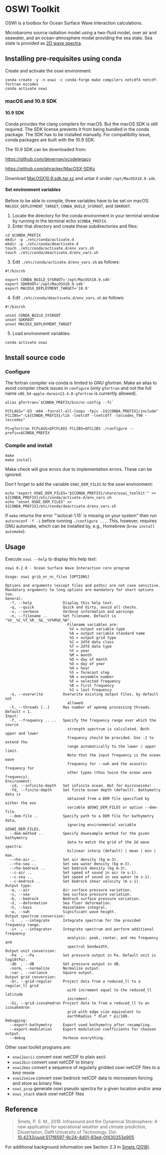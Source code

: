 # OSWI Toolkit

OSWI is a toolbox for Ocean Surface Wave Interaction calculations.

Microbaroms source radiation model using a two-fluid model, over air and seawater, and an ocean-atmosphere model providing the sea state.
Sea state is provided as [2D wave spectra](https://apps.ecmwf.int/codes/grib/param-db/?id=140251).


## Installing pre-requisites using conda

Create and activate the oswi environment:

```
conda create -y -n oswi -c conda-forge make compilers netcdf4 netcdf-fortran eccodes
conda activate oswi
```

### macOS and 10.9 SDK

#### 10.9 SDK
Conda provides the clang compilers for macOS. But the macOS SDK is still required. The SDK license prevents it from being bundled in the conda package. The SDK has to be installed manually. For compatibility issue, conda packages are built with the 10.9 SDK.

The 10.9 SDK can be downloaded from:

https://github.com/devernay/xcodelegacy

https://github.com/phracker/MacOSX-SDKs


Download [MacOSX10.9.sdk.tar.xz](https://github.com/phracker/MacOSX-SDKs/releases) and untar it under `/opt/MacOSX10.9.sdk`.


#### Set environment variables

Before to be able to compile, three variables have to be set on macOS: `MACOSX_DEPLOYMENT_TARGET`, `CONDA_BUILD_SYSROOT`, and `SDKROOT`.


1. Locate the directory for the conda environment in your terminal window by running in the terminal echo `$CONDA_PREFIX`.
2. Enter that directory and create these subdirectories and files:

```
cd $CONDA_PREFIX
mkdir -p ./etc/conda/activate.d
mkdir -p ./etc/conda/deactivate.d
touch ./etc/conda/activate.d/env_vars.sh
touch ./etc/conda/deactivate.d/env_vars.sh
```

3. Edit `./etc/conda/activate.d/env_vars.sh` as follows:

```
#!/bin/sh

export CONDA_BUILD_SYSROOT='/opt/MacOSX10.9.sdk'
export SDKROOT='/opt/MacOSX10.9.sdk'
export MACOSX_DEPLOYMENT_TARGET='10.9'
```

4. Edit `./etc/conda/deactivate.d/env_vars.sh` as follows:

```
#!/bin/sh

unset CONDA_BUILD_SYSROOT
unset SDKROOT
unset MACOSX_DEPLOYMENT_TARGET
```

5. Load environment variables:
```
conda activate oswi
```

## Install source code

### Configure

The fortran compiler via conda is limited to GNU gfortran.
Make an alias to avoid compiler check issues in `configure` (only `gfortran` and not the full name `x86_64-apple-darwin13.4.0-gfortran` is currently allowed).

```
alias gfortran=`$CONDA_PREFIX/bin/nc-config --fc`

FCFLAGS="-O3 -m64 -funroll-all-loops -fpic -I${CONDA_PREFIX}/include"
FCLIBS="-L${CONDA_PREFIX}/lib -lnetcdf -lnetcdff -leccodes_f90 -leccodes"

FC=gfortran FCFLAGS=$FCFLAGS FCLIBS=$FCLIBS ./configure --prefix=$CONDA_PREFIX
```

### Compile and install
 
```
make
make install
```

Make check will give errors due to implementation errors. These can be ignored.


Don't forget to add the variable `OSWI_DEM_FILES` to the oswi environment:
```
echo "export OSWI_DEM_FILES='${CONDA_PREFIX}/share/oswi_toolkit'" >> ${CONDA_PREFIX}/etc/conda/activate.d/env_vars.sh
echo "unset OSWI_DEM_FILES" >> ${CONDA_PREFIX}/etc/conda/deactivate.d/env_vars.sh
```

If `make` returns the error "'aclocal-1.15' is missing on your system" then run `autoreconf -f -i` before running `./configure ...`. This, however, requires GNU automake, which can be installed by, e.g., Homebrew (`brew install automake`).

## Usage

Execute `oswi --help` to display this help text:

```
oswi 0.2.0 - Ocean Surface Wave Interaction core program

Usage: oswi grib_or_nc_files [OPTIONS]

Options and arguments (except files and paths) are not case sensitive.
Mandatory arguments to long options are mandatory for short options too.
General:
  -?, --help              Display this help text.
  -q, --quick             Quick and dirty, avoid all checks.
  -v, --verbose           Verbose information and warnings
  -n, --filename ..       Set filename. Default is "%V__%C_%T_%R__%G__%Y%M%D_%H".
                            Filename variables are:
                             %V = output variable type
                             %A = output variable standard name
                             %G = output grid type
                             %C = 2dfd data class
                             %T = 2dfd data type
                             %Y = year
                             %M = month
                             %D = day of month
                             %O = day of year
                             %H = hour
                             %S = forecast step
                             %N = ensemble number
                             %F = selected frequency
                             %0 = first frequency
                             %1 = last frequency
  -o, --overwrite         Overwrite existing output files, by default not
                            allowed.
  -t, --threads [..]      Max number of openmp processing threads. Default = 1.
Input:
  -f, --frequency .. ..   Specify the frequency range over which the source
                            strength spectrum is calculated. Both upper and lower
                            frequency should be provided. Use -1 to extend the
                            range automatically to the lower / upper limit.
                            Note that the input frequency is the ocean wave
                            frequency for --swh and the acoustic frequency for
                            other types (thus twice the ocean wave frequency).
Environment:
  -id, --infinite-depth   Set infinite ocean. Not for microseisms!
  -fd, --finite-depth     Set finite ocean depth (default). Bathymetry data is
                            obtained from a DEM file specified by either the env
                            variable $OSWI_DEM_FILES or option --dem-file.
  --dem-file ..           Specify path to a DEM file for bathymetry data,
                            ignoring environmental variable $OSWI_DEM_FILES.
  --dem-method ..         Specify downsample method for the given bathymetry
                            data to match the grid of the 2d wave spectra:
                            bilinear interp (default) | mean | min | max.
  --rho-air ..            Set air density (kg m-3).
  --rho-sea ..            Set sea water density (kg m-3).
  --rho-bedrock ..        Set bedrock density (kg m-3).
  --c-air ..              Set speed of sound in air (m s-1).
  --c-sea ..              Set speed of sound in sea water (m s-1).
  --c-bedrock ..          Set bedrock shear velocity (m s-1).
Output type:
  -a, --air               Air surface pressure variation.
  -s, --sea               Sea surface pressure variation.
  -b, --bedrock           Bedrock surface pressure variation.
  -d, --deformation       Sea floor deformation.
  -h, --hass              Hasselmann integral.
  -w, --swh               Significant wave height.
Output spectrum conversion:
  -i   , --integrate      Integrate spectrum for the provided frequency range.
  -i+  , --integrate+     Integrate spectrum and perform additional frequency
                            analysis: peak, center, and rms frequency and
                            spectral bandwidth.
Output unit conversion:
  -Pa  , --Pa             Set pressure output in Pa. Default unit is log10(Pa).
  -db  , --dB             Set pressure output in dB.
  -norm, --normalize      Normalize output.
  -var , --variance       Square output.
Output grid conversion:
  -Gr, --grid-regular     Project data from a reduced_ll to a regular_ll grid
                            with increment equal to the reduced_ll latitude
                            increment.
  -Gi, --grid-icosahedron Project data to from a reduced_ll to an icosahedron
                            grid with edge size equivalent to
                            earthRadius * dlat * pi/180.
Debugging:
  --export-bathymetry     Export used bathymetry after resampling.
  --export-modulation     Export modulation coefficients for choosen output.
  --debug                 Verbose everything.
```

Other oswi toolkit programs are:
- `oswi2ascii` convert oswi netCDF to plain ascii
- `oswi2bin` convert oswi netCDF to binary
- `oswi2kmz` convert a sequence of regularly gridded oswi netCDF files to a kmz movie
- `oswi2seism` convert oswi bedrock netCDF data to microseism forcing and store as binary files
- `oswi_pssp` generate oswi pseudo spectra for a given location and/or area
- `oswi_stack` stack oswi netCDF files

## Reference

> Smets, P. S. M., 2018. Infrasound and the Dynamical Stratosphere: A new application for operational weather and climate prediction, Dissertation, Delft University of Technology. Doi: [10.4233/uuid:517f8597-9c24-4d01-83ed-0f430353e905](https://doi.org/10.4233/uuid:517f8597-9c24-4d01-83ed-0f430353e905)

For additional background information see Section 2.3 in [Smets (2018)](https://doi.org/10.4233/uuid:517f8597-9c24-4d01-83ed-0f430353e905).
